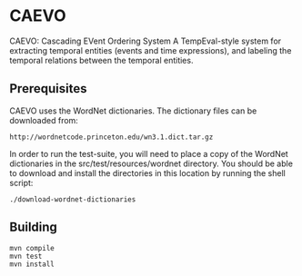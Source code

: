 CAEVO
==========

CAEVO: Cascading EVent Ordering System
A TempEval-style system for extracting temporal entities (events and time expressions), and labeling the temporal relations between the temporal entities.


Prerequisites
-------------

CAEVO uses the WordNet dictionaries.  The dictionary files can be
downloaded from:

    http://wordnetcode.princeton.edu/wn3.1.dict.tar.gz

In order to run the test-suite, you will need to place a copy of the
WordNet dictionaries in the src/test/resources/wordnet directory.  You
should be able to download and install the directories in this
location by running the shell script:

    ./download-wordnet-dictionaries


Building
--------

    mvn compile
    mvn test
    mvn install
